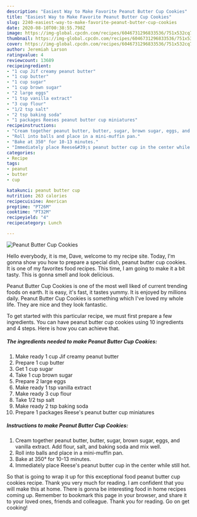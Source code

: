 ```yaml
---
description: "Easiest Way to Make Favorite Peanut Butter Cup Cookies"
title: "Easiest Way to Make Favorite Peanut Butter Cup Cookies"
slug: 2240-easiest-way-to-make-favorite-peanut-butter-cup-cookies
date: 2020-08-10T00:38:55.798Z
image: https://img-global.cpcdn.com/recipes/6046731296833536/751x532cq70/peanut-butter-cup-cookies-recipe-main-photo.jpg
thumbnail: https://img-global.cpcdn.com/recipes/6046731296833536/751x532cq70/peanut-butter-cup-cookies-recipe-main-photo.jpg
cover: https://img-global.cpcdn.com/recipes/6046731296833536/751x532cq70/peanut-butter-cup-cookies-recipe-main-photo.jpg
author: Jeremiah Larson
ratingvalue: 4
reviewcount: 13689
recipeingredient:
- "1 cup Jif creamy peanut butter"
- "1 cup butter"
- "1 cup sugar"
- "1 cup brown sugar"
- "2 large eggs"
- "1 tsp vanilla extract"
- "3 cup flour"
- "1/2 tsp salt"
- "2 tsp baking soda"
- "1 packages Reeses peanut butter cup miniatures"
recipeinstructions:
- "Cream together peanut butter, butter, sugar, brown sugar, eggs, and vanilla extract. Add flour, salt, and baking soda and mix well."
- "Roll into balls and place in a mini-muffin pan."
- "Bake at 350° for 10-13 minutes."
- "Immediately place Reese&#39;s peanut butter cup in the center while still hot."
categories:
- Recipe
tags:
- peanut
- butter
- cup

katakunci: peanut butter cup 
nutrition: 263 calories
recipecuisine: American
preptime: "PT26M"
cooktime: "PT32M"
recipeyield: "4"
recipecategory: Lunch

---
```



![Peanut Butter Cup Cookies](https://img-global.cpcdn.com/recipes/6046731296833536/751x532cq70/peanut-butter-cup-cookies-recipe-main-photo.jpg)

Hello everybody, it is me, Dave, welcome to my recipe site. Today, I'm gonna show you how to prepare a special dish, peanut butter cup cookies. It is one of my favorites food recipes. This time, I am going to make it a bit tasty. This is gonna smell and look delicious.



Peanut Butter Cup Cookies is one of the most well liked of current trending foods on earth. It is easy, it's fast, it tastes yummy. It is enjoyed by millions daily. Peanut Butter Cup Cookies is something which I've loved my whole life. They are nice and they look fantastic.


To get started with this particular recipe, we must first prepare a few ingredients. You can have peanut butter cup cookies using 10 ingredients and 4 steps. Here is how you can achieve that.

<!--inarticleads1-->

##### The ingredients needed to make Peanut Butter Cup Cookies:

1. Make ready 1 cup Jif creamy peanut butter
1. Prepare 1 cup butter
1. Get 1 cup sugar
1. Take 1 cup brown sugar
1. Prepare 2 large eggs
1. Make ready 1 tsp vanilla extract
1. Make ready 3 cup flour
1. Take 1/2 tsp salt
1. Make ready 2 tsp baking soda
1. Prepare 1 packages Reese&#39;s peanut butter cup miniatures




<!--inarticleads2-->

##### Instructions to make Peanut Butter Cup Cookies:

1. Cream together peanut butter, butter, sugar, brown sugar, eggs, and vanilla extract. Add flour, salt, and baking soda and mix well.
1. Roll into balls and place in a mini-muffin pan.
1. Bake at 350° for 10-13 minutes.
1. Immediately place Reese&#39;s peanut butter cup in the center while still hot.




So that is going to wrap it up for this exceptional food peanut butter cup cookies recipe. Thank you very much for reading. I am confident that you will make this at home. There is gonna be interesting food in home recipes coming up. Remember to bookmark this page in your browser, and share it to your loved ones, friends and colleague. Thank you for reading. Go on get cooking!
